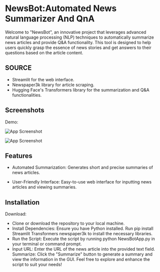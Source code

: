 
# NewsBot:Automated News Summarizer And QnA

 Welcome to "NewsBot", an innovative project that leverages advanced natural language processing (NLP) techniques to automatically summarize news articles and provide Q&A functionality. This tool is designed to help users quickly grasp the essence of news stories and get answers to their questions based on the article content. 


## SOURCE
*  Streamlit for the web interface.
* Newspaper3k library for article scraping.
* Hugging Face's Transformers library for the summarization and Q&A functionalities.
## Screenshots

Demo:



![App Screenshot](https://github.com/mehak-ui/NewsBot/assets/137998664/a6e6deb5-5834-4d5f-9620-5581ef14b32e)





![App Screenshot](https://github.com/mehak-ui/NewsBot/assets/137998664/8e0b5fc9-b716-4c99-ac7e-436c1f5c10c7)






## Features


* Automated Summarization: Generates short and precise summaries of news articles.

- User-Friendly Interface: Easy-to-use web interface for inputting news articles and viewing summaries.
## Installation

Download:
*  Clone or download the repository to your local machine.
*  Install Dependencies: Ensure you have Python installed. Run pip install Streamlit Transformers newspaper3k to install the necessary libraries.
*  Run the Script: Execute the script by running python NewsBotApp.py in your terminal or command prompt.
*  Input URL: Enter the URL of the news article into the provided text field. Summarize: Click the "Summarize" button to generate a summary and view the information in the GUI. 
Feel free to explore and enhance the script to suit your needs!